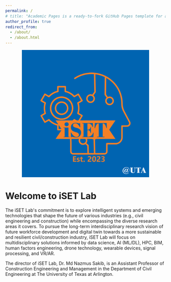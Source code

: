 ```yaml
---
permalink: /
# title: "Academic Pages is a ready-to-fork GitHub Pages template for academic personal websites"
author_profile: true
redirect_from: 
  - /about/
  - /about.html
---
```



<div style="text-align: center;">
  <img src="images/iSET-1_est2023_@UTA.png" alt="iSET Lab Logo" width="400" height="auto">
</div>

# Welcome to iSET Lab

The iSET Lab's commitment is to explore intelligent systems and emerging technologies that shape the future of various industries (e.g., civil engineering and construction) while encompassing the diverse research areas it covers. To pursue the long-term interdisciplinary research vision of future workforce development and digital twin towards a more sustainable and resilient civil/construction industry, iSET Lab will focus on multidisciplinary solutions informed by data science, AI (ML/DL), HPC, BIM, human factors engineering, drone technology, wearable devices, signal processing, and VR/AR.

The director of iSET Lab, Dr. Md Nazmus Sakib, is an Assistant Professor of Construction Engineering and Management in the Department of Civil Engineering at The University of Texas at Arlington.

